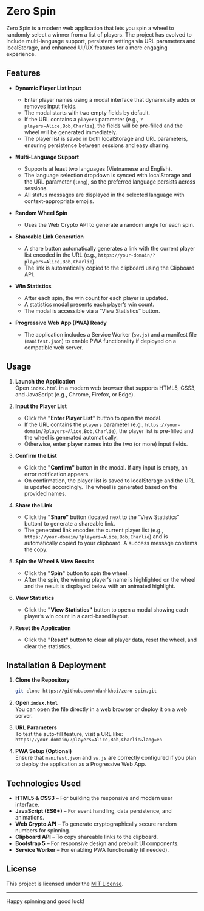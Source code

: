 # Zero Spin

Zero Spin is a modern web application that lets you spin a wheel to randomly select a winner from a list of players. The project has evolved to include multi-language support, persistent settings via URL parameters and localStorage, and enhanced UI/UX features for a more engaging experience.

## Features

- **Dynamic Player List Input**
   - Enter player names using a modal interface that dynamically adds or removes input fields.
   - The modal starts with two empty fields by default.
   - If the URL contains a `players` parameter (e.g., `?players=Alice,Bob,Charlie`), the fields will be pre-filled and the wheel will be generated immediately.
   - The player list is saved in both localStorage and URL parameters, ensuring persistence between sessions and easy sharing.

- **Multi-Language Support**
   - Supports at least two languages (Vietnamese and English).
   - The language selection dropdown is synced with localStorage and the URL parameter (`lang`), so the preferred language persists across sessions.
   - All status messages are displayed in the selected language with context-appropriate emojis.

- **Random Wheel Spin**
   - Uses the Web Crypto API to generate a random angle for each spin.

- **Shareable Link Generation**
   - A share button automatically generates a link with the current player list encoded in the URL (e.g., `https://your-domain/?players=Alice,Bob,Charlie`).
   - The link is automatically copied to the clipboard using the Clipboard API.

- **Win Statistics**
   - After each spin, the win count for each player is updated.
   - A statistics modal presents each player’s win count.
   - The modal is accessible via a “View Statistics” button.

- **Progressive Web App (PWA) Ready**
   - The application includes a Service Worker (`sw.js`) and a manifest file (`manifest.json`) to enable PWA functionality if deployed on a compatible web server.

## Usage

1. **Launch the Application**  
   Open `index.html` in a modern web browser that supports HTML5, CSS3, and JavaScript (e.g., Chrome, Firefox, or Edge).

2. **Input the Player List**
   - Click the **"Enter Player List"** button to open the modal.
   - If the URL contains the `players` parameter (e.g., `https://your-domain/?players=Alice,Bob,Charlie`), the player list is pre-filled and the wheel is generated automatically.
   - Otherwise, enter player names into the two (or more) input fields.

3. **Confirm the List**
   - Click the **"Confirm"** button in the modal. If any input is empty, an error notification appears.
   - On confirmation, the player list is saved to localStorage and the URL is updated accordingly. The wheel is generated based on the provided names.

4. **Share the Link**
   - Click the **"Share"** button (located next to the “View Statistics” button) to generate a shareable link.
   - The generated link encodes the current player list (e.g., `https://your-domain/?players=Alice,Bob,Charlie`) and is automatically copied to your clipboard. A success message confirms the copy.

5. **Spin the Wheel & View Results**
   - Click the **"Spin"** button to spin the wheel.
   - After the spin, the winning player's name is highlighted on the wheel and the result is displayed below with an animated highlight.

6. **View Statistics**
   - Click the **"View Statistics"** button to open a modal showing each player’s win count in a card-based layout.

7. **Reset the Application**
   - Click the **"Reset"** button to clear all player data, reset the wheel, and clear the statistics.

## Installation & Deployment

1. **Clone the Repository**
   ```bash
   git clone https://github.com/ndanhkhoi/zero-spin.git
   ```

2. **Open `index.html`**  
   You can open the file directly in a web browser or deploy it on a web server.

3. **URL Parameters**  
   To test the auto-fill feature, visit a URL like:  
   `https://your-domain/?players=Alice,Bob,Charlie&lang=en`

4. **PWA Setup (Optional)**  
   Ensure that `manifest.json` and `sw.js` are correctly configured if you plan to deploy the application as a Progressive Web App.

## Technologies Used

- **HTML5 & CSS3** – For building the responsive and modern user interface.
- **JavaScript (ES6+)** – For event handling, data persistence, and animations.
- **Web Crypto API** – To generate cryptographically secure random numbers for spinning.
- **Clipboard API** – To copy shareable links to the clipboard.
- **Bootstrap 5** – For responsive design and prebuilt UI components.
- **Service Worker** – For enabling PWA functionality (if needed).

## License

This project is licensed under the [MIT License](LICENSE).

---

Happy spinning and good luck!

